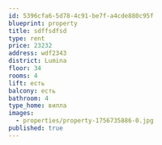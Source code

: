 ```yaml
---
id: 5396cfa6-5d78-4c91-be7f-a4cde880c95f
blueprint: property
title: sdffsdfsd
type: rent
price: 23232
address: wdf2343
district: Lumina
floor: 34
rooms: 4
lift: есть
balcony: есть
bathroom: 4
type_home: вилла
images:
  - properties/property-1756735886-0.jpg
published: true
---
```

